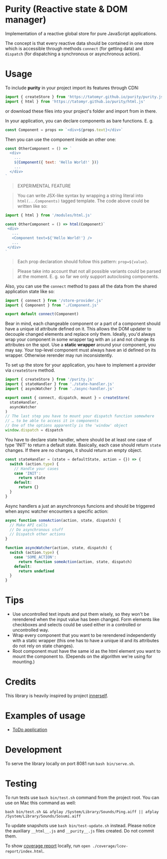 # Purity (Reactive state & DOM manager)

Implementation of a reactive global store for pure JavaScript applications.

The concept is that every reactive data should be contained in one store
which is accessible through methods `connect` (for getting data) and `dispatch`
(for dispatching a synchronous or asynchronous action).

# Usage

To include **purity** in your project import its features through CDN:

```javascript
import { createStore } from 'https://tatomyr.github.io/purity/purity.js'
import { html } from 'https://tatomyr.github.io/purity/html.js'
```

or download these files into your project's folder and import from in there.

In your application, you can declare components as bare functions. E. g.

```javascript
const Component = props => `<div>${props.text}</div>`
```

Then you can use the component inside an other one:

```javascript
const OtherComponent = () => `
  <div>
    ...
    ${Component({ text: 'Hello World!' })}
    ...
  </div>
`
```

> EXPERIMENTAL FEATURE

> You can write JSX-like syntax by wrapping a string literal into `html(...Components)` tagged template.
> The code above could be written like so:

```javascript
import { html } from '/modules/html.js'

const OtherComponent = () => html(Component)`
 <div>
   ...
   <Component text=${'Hello World!'} />
   ...
 </div>
`
```

> Each prop declaration should follow this pattern: `prop=${value}`.

> Please take into account that not all possible variants could be parsed at the moment.
> E. g. so far we only support autoclosing components.

Also, you can use the `connect` method to pass all the data from the shared application state like so:

```javascript
import { connect } from '/store-provider.js'
import { Component } from './Component.js'

export default connect(Component)
```

Bear in mind, each changeable component or a part of a component
should have a unique id attribute defined on it.
This allows the DOM updater to decouple changed elements
and replace only them.
Ideally, you'd always wrap your component in some wrapper tag with an `id`
and not change its attributes on the spot.
Use a **static wrapper** around your component, you may say.
Your top-level component must always have an id defined on its wrapper.
Otherwise rerender may run inconsistently.

To set up the store for your application,
you have to implement a provider via `createStore` method.

```javascript
import { createStore } from '/purity.js'
import { stateHandler } from './state-handler.js'
import { asyncWatcher } from './async-handler.js'

export const { connect, dispatch, mount } = createStore(
  stateHandler,
  asyncWatcher
)
// The last step you have to mount your dispatch function somewhere
// … to be able to access it in components
// One of the options apparently is the 'window' object
window.dispatch = dispatch
```

You have to declare state handler, where should be at least one case of type 'INIT'
to return a default state.
Basically, each case should return `state` changes.
If there are no changes, it should return an empty object.

```javascript
const stateHandler = (state = defaultState, action = {}) => {
  switch (action.type) {
    // Handle your cases
    case 'INIT':
      return state
    default:
      return {}
  }
}
```

Async handlers a just an asynchronoys funcions
and should be triggered when async watcher encounters a specific action:

```javascript
async function someAction(action, state, dispatch) {
  // Make API calls
  // Do asynchronous stuff
  // Dispatch other actions
}

function asyncWatcher(action, state, dispatch) {
  switch (action.type) {
    case 'SOME_ACTION':
      return function someAction(action, state, dispatch)
    default:
      return undefined
  }
}
```

# Tips

- Use uncontrolled text inputs and put them wisely, so they won't be rerendered when the input value has been changed. Form elements like checkboxes and selects could be used either in a controlled or uncontrolled way.
- Wrap every component that you want to be rerendered independently with a static wrapper (this one has to have a unique id and its attributes do not rely on state changes).
- Root component must have the same id as the html element you want to mount the component to. (Depends on the algorithm we're using for mounting.)

# Credits

This library is heavily inspired by project [innerself](https://github.com/stasm/innerself).

# Examples of usage

- [ToDo application](https://github.com/tatomyr/reactive-todo)

# Development

To serve the library locally on port 8081 run `bash bin/serve.sh`.

# Testing

To run tests use `bash bin/test.sh` command from the project root.
You can use on Mac this command as well:

```
bash bin/test.sh && afplay /System/Library/Sounds/Ping.aiff || afplay /System/Library/Sounds/Sosumi.aiff
```

To update snapshots use `bash bin/test-update.sh` instead.
Please notice the auxiliary `__html__.js` and `__purity__.js` files created.
Do not commit them.

To show [coverage report](https://tatomyr.github.io/purity/coverage/lcov-report/index.html) locally, run `open ./coverage/lcov-report/index.html`.
